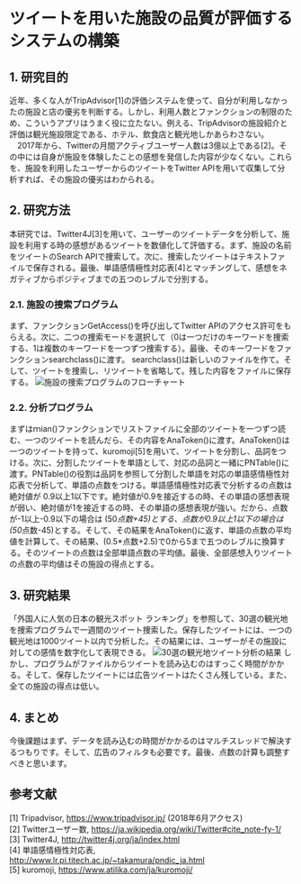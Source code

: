 # ツイートを用いた施設の品質が評価するシステムの構築
## 1.	研究目的
近年、多くな人がTripAdvisor[1]の評価システムを使って、自分が利用しなかったの施設と店の優劣を判断する。しかし、利用人数とファンクションの制限のため、こういうアプリはうまく役に立たない。例える、TripAdvisorの施設紹介と評価は観光施設限定である、ホテル、飲食店と観光地しかあらわさない。
　2017年から、Twitterの月間アクティブユーザー人数は3億以上である[2]。その中には自身が施設を体験したことの感想を発信した内容が少なくない。これらを、施設を利用したユーザーからのツイートをTwitter APIを用いて収集して分析すれば、その施設の優劣はわかられる。
## 2.	研究方法
本研究では、Twitter4J[3]を用いて、ユーザーのツイートデータを分析して、施設を利用する時の感想があるツイートを数値化して評価する。まず、施設の名前をツイートのSearch APIで捜索して。次に、捜索したツイートはテキストファイルで保存される。最後、単語感情極性対応表[4]とマッチングして、感想をネガティブからポジティブまでの五つのレブルで分別する。
### 2.1.	施設の捜索プログラム
まず、ファンクションGetAccess()を呼び出してTwitter APIのアクセス許可をもらえる。次に、二つの捜索モードを選択して（0は一つだけのキーワードを捜索する、1は複数のキーワードを一つずつ捜索する）。最後、そのキーワードをファンクションsearchclass()に渡す。
searchclass()は新しいのファイルを作て。そして、ツイートを捜索し、リツイートを省略して。残した内容をファイルに保存する。
![施設の捜索プログラムのフローチャート](https://github.com/sun510001/NLP-Report-Final-version/tree/master/pic/Picture0.png)
### 2.2.	分析プログラム
まずはｍian()ファンクションでリストファイルに全部のツイートを一つずつ読む、一つのツイートを読んだら、その内容をAnaToken()に渡す。AnaToken()は一つのツイートを持って、kuromoji[5]を用いて、ツイートを分割し、品詞をつける。次に、分割したツイートを単語として、対応の品詞と一緒にPNTable()に渡す。PNTable()の役割は品詞を参照して分割した単語を対応の単語感情極性対応表で分析して、単語の点数をつける。単語感情極性対応表で分析するの点数は絶対値が 0.9以上1以下です。絶対値が0.9を接近するの時、その単語の感想表現が弱い、絶対値が1を接近するの時、その単語の感想表現が強い。だから、点数が-1以上-0.9以下の場合は (50*点数+45)とする、点数が0.9以上1以下の場合は (50*点数-45)とする。そして、その結果をAnaToken()に返す、単語の点数の平均値を計算して、その結果、(0.5*点数+2.5)で0から5まで五つのレブルに換算する。そのツイートの点数は全部単語点数の平均値。最後、全部感想入りツイートの点数の平均値はその施設の得点とする。
## 3.	研究結果
「外国人に人気の日本の観光スポット ランキング」を参照して、30選の観光地を捜索プログラムで一週間のツイート捜索した。保存したツイートには、一つの観光地は1000ツイート以内で分析した。その結果には、ユーザーがその施設に対しての感情を数字化して表現できる。
![30選の観光地ツイート分析の結果](https://github.com/sun510001/NLP-Report-Final-version/tree/master/pic/Picture1.png)
 しかし、プログラムがファイルからツイートを読み込むのはすっこく時間がかかる。そして、保存したツイートには広告ツイートはたくさん残している。また、全ての施設の得点は低い。
## 4.	まとめ
今後課題はまず、データを読み込むの時間がかかるのはマルチスレッドで解決するつもりです。そして、広告のフィルタも必要です。最後、点数の計算も調整すべきと思います。
## 参考文献
[1] Tripadvisor, https://www.tripadvisor.jp/ (2018年6月アクセス)<br/>
[2] Twitterユーザー数, https://ja.wikipedia.org/wiki/Twitter#cite_note-fy-1/<br/>
[3] Twitter4J, http://twitter4j.org/ja/index.html<br/>
[4] 単語感情極性対応表, http://www.lr.pi.titech.ac.jp/~takamura/pndic_ja.html<br/>
[5] kuromoji, https://www.atilika.com/ja/kuromoji/<br/>
